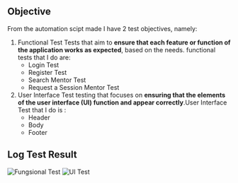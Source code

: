 ## Objective

From the automation scipt made I have 2 test objectives, namely:
1. Functional Test
Tests that aim to **ensure that each feature or function of the application works as expected**, based on the needs. functional tests that I do are:
	- Login Test
	- Register Test
	- Search Mentor Test
	- Request a Session Mentor Test
2. User Interface Test
testing that focuses on **ensuring that the elements of the user interface (UI) function and appear correctly**.User Interface Test that I do is :
	- Header
	- Body
	- Footer

## Log Test Result
![Fungsional Test](https://img001.prntscr.com/file/img001/X6HVGlV5TXSTRHK9KOLeqw.png)
![UI Test](https://img001.prntscr.com/file/img001/PChdlnKHS9mov-XkttlN6A.png)


